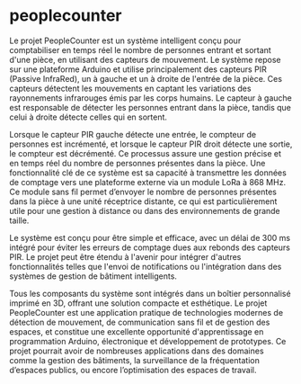 # peoplecounter
Le projet PeopleCounter est un système intelligent conçu pour comptabiliser en temps réel le nombre de personnes entrant et sortant d'une pièce, en utilisant des capteurs de mouvement. Le système repose sur une plateforme Arduino et utilise principalement des capteurs PIR (Passive InfraRed), un à gauche et un à droite de l'entrée de la pièce. Ces capteurs détectent les mouvements en captant les variations des rayonnements infrarouges émis par les corps humains. Le capteur à gauche est responsable de détecter les personnes entrant dans la pièce, tandis que celui à droite détecte celles qui en sortent.

Lorsque le capteur PIR gauche détecte une entrée, le compteur de personnes est incrémenté, et lorsque le capteur PIR droit détecte une sortie, le compteur est décrémenté. Ce processus assure une gestion précise et en temps réel du nombre de personnes présentes dans la pièce. Une fonctionnalité clé de ce système est sa capacité à transmettre les données de comptage vers une plateforme externe via un module LoRa à 868 MHz. Ce module sans fil permet d’envoyer le nombre de personnes présentes dans la pièce à une unité réceptrice distante, ce qui est particulièrement utile pour une gestion à distance ou dans des environnements de grande taille.

Le système est conçu pour être simple et efficace, avec un délai de 300 ms intégré pour éviter les erreurs de comptage dues aux rebonds des capteurs PIR. Le projet peut être étendu à l'avenir pour intégrer d'autres fonctionnalités telles que l'envoi de notifications ou l'intégration dans des systèmes de gestion de bâtiment intelligents.

Tous les composants du système sont intégrés dans un boîtier personnalisé imprimé en 3D, offrant une solution compacte et esthétique. Le projet PeopleCounter est une application pratique de technologies modernes de détection de mouvement, de communication sans fil et de gestion des espaces, et constitue une excellente opportunité d'apprentissage en programmation Arduino, électronique et développement de prototypes. Ce projet pourrait avoir de nombreuses applications dans des domaines comme la gestion des bâtiments, la surveillance de la fréquentation d’espaces publics, ou encore l’optimisation des espaces de travail.
